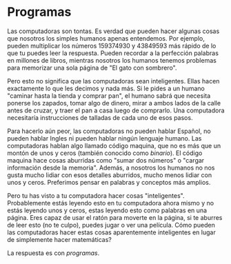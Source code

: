 # Programas

Las computadoras son tontas. Es verdad que pueden hacer algunas cosas que
nosotros los simples humanos apenas entendemos. Por ejemplo, pueden multiplicar
los números 159374930 y 43849593 más rápido de lo que tu puedes leer la
respuesta. Pueden recordar a la perfección palabras en millones de libros,
mientras nosotros los humanos tenemos problemas para memorizar una sola página
de "El gato con sombrero".

Pero esto no significa que las computadoras sean inteligentes. Ellas hacen
exactamente lo que les decimos y nada más. Si le pides a un humano "caminar
hasta la tienda y comprar pan", el humano sabrá que necesita ponerse los
zapados, tomar algo de dinero, mirar a ambos lados de la calle antes de cruzar,
y traer el pan a casa luego de comprarlo. Una computadora necesitaría
instrucciones de talladas de cada uno de esos pasos.

Para hacerlo aún peor, las computadoras no pueden hablar Español, no pueden
hablar Ingles ni pueden hablar ningún lenguaje humano. Las computadoras hablan
algo llamado código maquina, que no es más que un montón de unos y ceros
(también conocido como _binario_). El código maquina hace cosas aburridas como
"sumar dos números" o "cargar información desde la memoria". Además, a nosotros
los humanos no nos gusta mucho lidiar con esos detalles aburridos, mucho menos
lidiar con unos y ceros. Preferimos pensar en palabras y conceptos más amplios.

Pero tu has visto a tu computadora hacer cosas "inteligentes". Probablemente
estás leyendo esto en tu computadora ahora mismo y no estás leyendo unos y
ceros, estas leyendo esto como palabras en una página. Eres capaz de usar el
ratón para moverte en la página, si te aburres de leer esto (no te culpo),
puedes jugar o ver una película. Cómo pueden las computadoras hacer estas cosas
aparentemente inteligentes en lugar de simplemente hacer matemáticas?

La respuesta es con _programas_.
